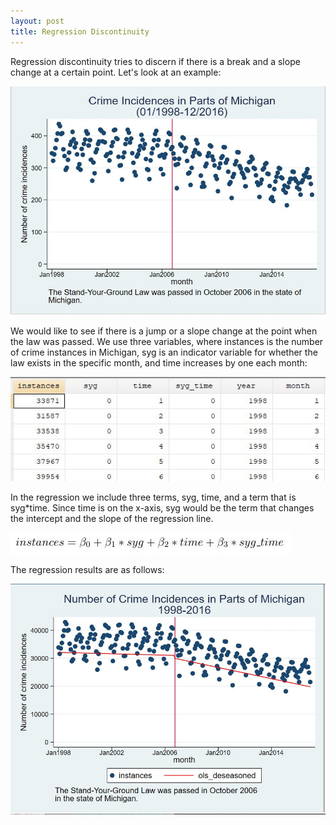 ```yaml
---
layout: post
title: Regression Discontinuity
---
```

Regression discontinuity tries to discern if there is a break and a slope change at a certain point. Let's look at an example:

![Michigan](/images/michigan.jpg "Crime Incidences in Parts of Michigan")

We would like to see if there is a jump or a slope change at the point when the law was passed. We use three variables, where instances is the number of crime instances in Michigan, syg is an indicator variable for whether the law exists in the specific month, and time increases by one each month:

![Variables](/images/variables.jpg "Three Variables")

In the regression we include three terms, syg, time, and a term that is syg\*time. Since time is on the x-axis, syg would be the term that changes the intercept and the slope of the regression line.

![Equation](/images/equation.jpg "Equation for Regression Line")

The regression results are as follows:

![Regression](/images/regression.jpg "Regression Results")
